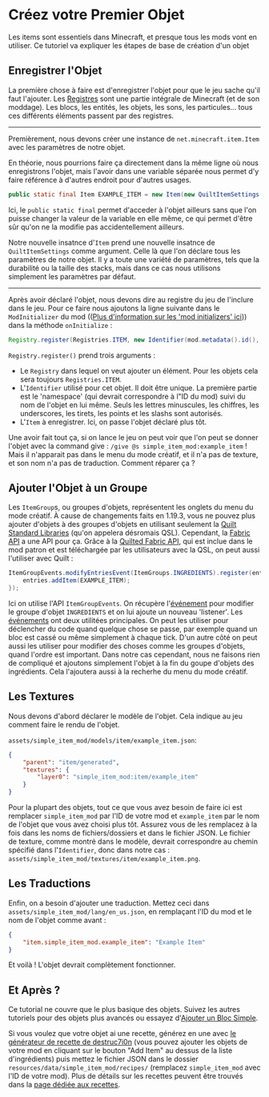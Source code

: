 # Créez votre Premier Objet

<!-- This is migrated from the old wiki and modified to match 1.20, with some additions -->

Les items sont essentiels dans Minecraft, et presque tous les mods vont en utiliser.
Ce tutoriel va expliquer les étapes de base de création d'un objet

## Enregistrer l'Objet

La première chose à faire est d'enregistrer l'objet pour que le jeu sache qu'il faut l'ajouter.
Les [Registres](../concepts/registries) sont une partie intégrale de Minecraft (et de son moddage).
Les blocs, les entités, les objets, les sons, les particules... tous ces différents éléments passent par des registres.

---

Premièrement, nous devons créer une instance de `net.minecraft.item.Item` avec les paramètres de notre objet.

En théorie, nous pourrions faire ça directement dans la même ligne où nous enregistrons l'objet,
mais l'avoir dans une variable séparée nous permet d'y faire référence à d'autres endroit pour d'autres usages.

```java
public static final Item EXAMPLE_ITEM = new Item(new QuiltItemSettings());
```

Ici, le `public static final` permet d'acceder à l'objet ailleurs sans que l'on puisse changer la valeur de la variable en elle même,
ce qui permet d'être sûr qu'on ne la modifie pas accidentellement ailleurs.

Notre nouvelle insatnce d'`Item` prend une nouvelle insatnce de `QuiltItemSettings` comme argument.
Celle là que l'on déclare tous les paramètres de notre objet.
Il y a toute une variété de paramètres, tels que la durabilité ou la taille des stacks,
mais dans ce cas nous utilisons simplement les paramètres par défaut.

---

Après avoir déclaré l'objet, nous devons dire au registre du jeu de l'inclure dans le jeu.
Pour ce faire nous ajoutons la ligne suivante dans le `ModInitializer` du mod (([Plus d'information sur les 'mod initializers' ici](../concepts/sideness#les-mod-initializers))) dans la méthode `onInitialize` :

```java
Registry.register(Registries.ITEM, new Identifier(mod.metadata().id(), "example_item"), EXAMPLE_ITEM);
```

`Registry.register()` prend trois arguments :

- Le `Registry` dans lequel on veut ajouter un élément. Pour les objets cela sera toujours `Registries.ITEM`.
- L'`Identifier` utilisé pour cet objet. Il doit être unique. La première partie est le 'namespace' (qui devrait correspondre à l"ID du mod)
  suivi du nom de l'objet en lui même. Seuls les lettres minuscules, les chiffres, les underscores, les tirets, les points et les slashs sont autorisés.
- L'`Item` à enregistrer. Ici, on passe l'objet déclaré plus tôt.

Une avoir fait tout ça, si on lance le jeu on peut voir que l'on peut se donner l'objet avec la command give : `/give @s simple_item_mod:example_item` !
Mais il n'apparait pas dans le menu du mode créatif, et il n'a pas de texture, et son nom n'a pas de traduction.
Comment réparer ça ?

## Ajouter l'Objet à un Groupe

Les `ItemGroup`s, ou groupes d'objets, représentent les onglets du menu du mode créatif.
À cause de changements faits en 1.19.3, vous ne pouvez plus ajouter d'objets à des groupes d'objets
en utilisant seulement la [Quilt Standard Libraries](../concepts/qsl-qfapi#quilt-standard-libraries)
(qu'on appelera désromais QSL). Cependant, la [Fabric API](../concepts/qsl-qfapi#fabric-api) a une API pour ça.
Grâce à la [Quilted Fabric API](../concepts/qsl-qfapi#quilted-fabric-api), qui est inclue dans le mod patron
et est téléchargée par les utilisateurs avec la QSL, on peut aussi l'utiliser avec Quilt :

```java
ItemGroupEvents.modifyEntriesEvent(ItemGroups.INGREDIENTS).register(entries -> {
	entries.addItem(EXAMPLE_ITEM);
});
```

Ici on utilise l'API `ItemGroupEvents`. On récupère l'[événement](../concepts/events)
pour modifier le groupe d'objet `INGREDIENTS` et on lui ajoute un nouveau 'listener'.
Les [événements](../concepts/events) ont deux utilitées principales.
On peut les utiliser pour déclencher du code quand quelque chose se passe, par exemple quand un bloc est cassé
ou même simplement à chaque tick.
D'un autre côté on peut aussi les utiliser pour modifier des choses comme les groupes d'objets, quand l'ordre est important.
Dans notre cas cependant, nous ne faisons rien de compliqué et ajoutons simplement l'objet à la fin du goupe d'objets des ingrédients.
Cela l'ajoutera aussi à la recherhe du menu du mode créatif.

## Les Textures

Nous devons d'abord déclarer le modèle de l'objet.
Cela indique au jeu comment faire le rendu de l'objet.

`assets/simple_item_mod/models/item/example_item.json`:

```json
{
	"parent": "item/generated",
	"textures": {
		"layer0": "simple_item_mod:item/example_item"
	}
}
```

Pour la plupart des objets, tout ce que vous avez besoin de faire ici est remplacer `simple_item_mod`
par l'ID de votre mod et `example_item` par le nom de l'objet que vous avez choisi plus tôt.
Assurez vous de les remplacez à la fois dans les noms de fichiers/dossiers et dans le fichier JSON.
Le fichier de texture, comme montré dans le modèle, devrait correspondre au chemin spécifié dans l'`Identifier`,
donc dans notre cas : `assets/simple_item_mod/textures/item/example_item.png`.

## Les Traductions

Enfin, on a besoin d'ajouter une traduction.
Mettez ceci dans `assets/simple_item_mod/lang/en_us.json`, en remplaçant l'ID du mod et le nom de l'objet comme avant :

```json
{
	"item.simple_item_mod.example_item": "Example Item"
}
```

Et voilà ! L'objet devrait complètement fonctionner.

## Et Après ?

Ce tutorial ne couvre que le plus basique des objets. Suivez les autres tutoriels pour des objets plus avancés
ou essayez d'[Ajouter un Bloc Simple](../blocks/first-block).

Si vous voulez que votre objet ai une recette, générez en une avec [le générateur de recette de destruc7i0n](https://crafting.thedestruc7i0n.ca/)
(vous pouvez ajouter les objets de votre mod en cliquant sur le bouton "Add Item" au dessus de la liste d'ingrédients)
puis mettez le fichier JSON dans le dossier `resources/data/simple_item_mod/recipes/`
(remplacez `simple_item_mod` avec l'ID de votre mod).
Plus de détails sur les recettes peuvent être trouvés dans la [page dédiée aux recettes](../data/adding-recipes).
